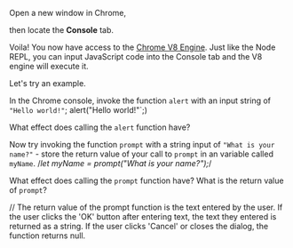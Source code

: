 Open a new window in Chrome,

then locate the **Console** tab.

Voila! You now have access to the [Chrome V8 Engine](https://www.cloudflare.com/en-gb/learning/serverless/glossary/what-is-chrome-v8/).
Just like the Node REPL, you can input JavaScript code into the Console tab and the V8 engine will execute it.

Let's try an example.

In the Chrome console,
invoke the function `alert` with an input string of `"Hello world!"`; alert("Hello world!"`;)

What effect does calling the `alert` function have?

Now try invoking the function `prompt` with a string input of `"What is your name?"` - store the return value of your call to `prompt` in an variable called `myName`. /_let myName = prompt("What is your name?");_/

What effect does calling the `prompt` function have?
What is the return value of `prompt`?

// The return value of the prompt function is the text entered by the user. If the user clicks the 'OK' button after entering text, the text they entered is returned as a string. If the user clicks 'Cancel' or closes the dialog, the function returns null.
